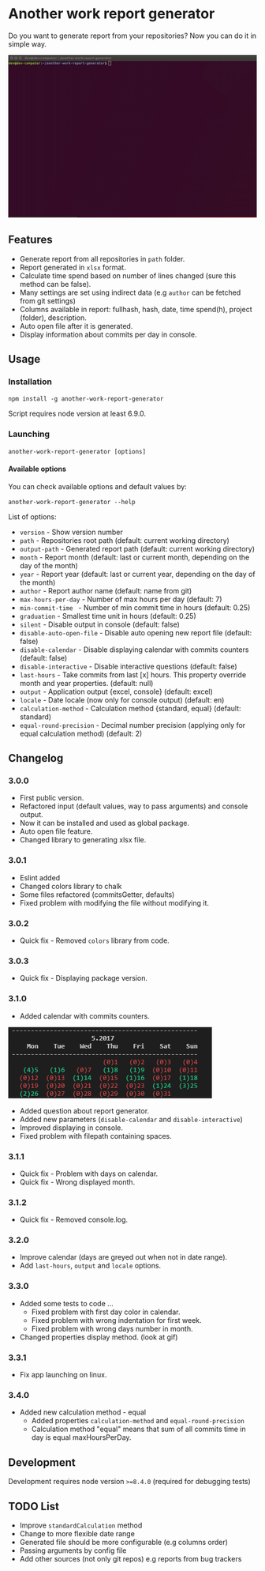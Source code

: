 # Another work report generator

Do you want to generate report from your repositories? Now you can do it in simple way.

![calendar-screen](images/example.gif)

## Features

* Generate report from all repositories in ```path``` folder.
* Report generated in ```xlsx``` format.
* Calculate time spend based on number of lines changed (sure this method can be false).
* Many settings are set using indirect data (e.g ```author``` can be fetched from git settings)
* Columns available in report: fullhash, hash, date, time spend(h), project (folder), description. 
* Auto open file after it is generated.
* Display information about commits per day in console.

## Usage

### Installation

```
npm install -g another-work-report-generator
```

Script requires node version at least 6.9.0.

### Launching

```
another-work-report-generator [options]
```

#### Available options

You can check available options and default values by:
```
another-work-report-generator --help
```

List of options: 

* ```version``` - Show version number
* ```path``` - Repositories root path (default: current working directory)
* ```output-path``` - Generated report path (default: current working directory)
* ```month``` - Report month (default: last or current month, depending on the day of the month)
* ```year``` - Report year (default: last or current year, depending on the day of the month)
* ```author``` - Report author name (default: name from git)
* ```max-hours-per-day``` - Number of max hours per day (default: 7)
* ```min-commit-time ``` - Number of min commit time in hours (default: 0.25)
* ```graduation``` - Smallest time unit in hours (default: 0.25)
* ```silent``` - Disable output in console (default: false)
* ```disable-auto-open-file``` - Disable auto opening new report file (default: false)
* ```disable-calendar``` - Disable displaying calendar with commits counters (default: false)
* ```disable-interactive``` - Disable interactive questions (default: false)
* ```last-hours``` - Take commits from last [x] hours. This property override month and year properties. (default: null)
* ```output``` - Application output {excel, console} (default: excel)
* ```locale``` - Date locale (now only for console output) (default: en)
* ```calculation-method``` - Calculation method {standard, equal} (default: standard)
* ```equal-round-precision``` - Decimal number precision (applying only for equal calculation method) (default: 2)

## Changelog

### 3.0.0

* First public version.
* Refactored input (default values, way to pass arguments) and console output.
* Now it can be installed and used as global package.
* Auto open file feature.
* Changed library to generating xlsx file.

### 3.0.1

* Eslint added
* Changed colors library to chalk
* Some files refactored (commitsGetter, defaults)
* Fixed problem with modifying the file without modifying it.

### 3.0.2

* Quick fix - Removed ```colors``` library from code.

### 3.0.3

* Quick fix - Displaying package version.

### 3.1.0

* Added calendar with commits counters.

![calendar-screen](images/calendar.PNG)

* Added question about report generator.
* Added new parameters (```disable-calendar``` and ```disable-interactive```)
* Improved displaying in console.
* Fixed problem with filepath containing spaces.

### 3.1.1

* Quick fix - Problem with days on calendar.
* Quick fix - Wrong displayed month.

### 3.1.2

* Quick fix - Removed console.log.

### 3.2.0

* Improve calendar (days are greyed out when not in date range).
* Add ```last-hours```, ```output``` and ```locale``` options.

### 3.3.0
* Added some tests to code ...
  * Fixed problem with first day color in calendar.
  * Fixed problem with wrong indentation for first week.
  * Fixed problem with wrong days number in month.
* Changed properties display method. (look at gif)

### 3.3.1
* Fix app launching on linux.

### 3.4.0
* Added new calculation method - equal
  * Added properties ```calculation-method``` and ```equal-round-precision```
  * Calculation method "equal" means that sum of all commits time in day is equal maxHoursPerDay.

## Development

Development requires node version ```>=8.4.0``` (required for debugging tests)

## TODO List

* Improve ```standardCalculation``` method
* Change to more flexible date range
* Generated file should be more configurable (e.g columns order)
* Passing arguments by config file
* Add other sources (not only git repos) e.g reports from bug trackers
